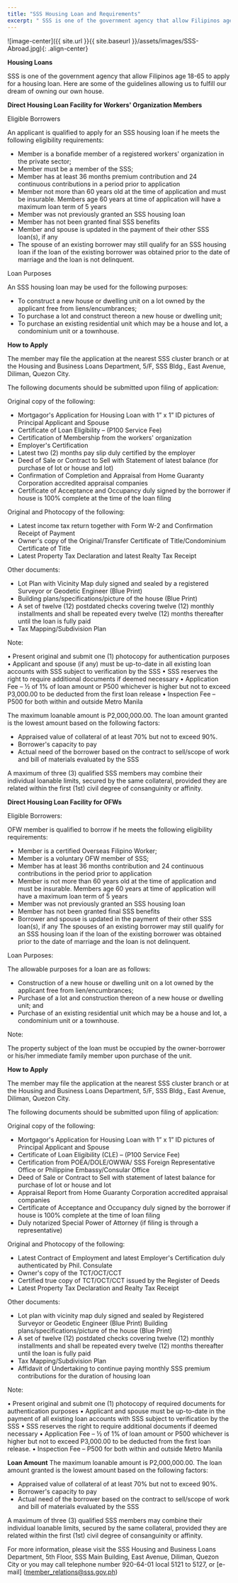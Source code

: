 ```yaml
---
title: "SSS Housing Loan and Requirements"
excerpt: " SSS is one of the government agency that allow Filipinos age 18-65 to apply for a housing loan. Here are some of the guidelines allowing us to fulfill our dream of owning our own house. "
---
```


![image-center]({{ site.url }}{{ site.baseurl }}/assets/images/SSS-Abroad.jpg){: .align-center}

**Housing Loans**

SSS is one of the government agency that allow Filipinos age 18-65 to apply for a housing loan. Here are some of the guidelines allowing us to fulfill our dream of owning our own house.

**Direct Housing Loan Facility for Workers' Organization Members**

Eligible Borrowers

An applicant is qualified to apply for an SSS housing loan if he meets the following eligibility requirements:

* Member is a bonafide member of a registered workers' organization in the private sector;
* Member must be a member of the SSS;
* Member has at least 36 months premium contribution and 24 continuous contributions in a period prior to application
* Member not more than 60 years old at the time of application and must be insurable. Members age 60 years at time of application will have a maximum loan term of 5 years
* Member was not previously granted an SSS housing loan
* Member has not been granted final SSS benefits
* Member and spouse is updated in the payment of their other SSS loan(s), if any
* The spouse of an existing borrower may still qualify for an SSS housing loan if the loan of the existing borrower was obtained prior to the date of marriage and the loan is not delinquent.

Loan Purposes

An SSS housing loan may be used for the following purposes:

* To construct a new house or dwelling unit on a lot owned by the applicant free from liens/encumbrances;
* To purchase a lot and construct thereon a new house or dwelling unit;
* To purchase an existing residential unit which may be a house and lot, a condominium unit or a townhouse.

**How to Apply**

The member may file the application at the nearest SSS cluster branch or at the Housing and Business Loans Department, 5/F, SSS Bldg., East Avenue, Diliman, Quezon City.

The following documents should be submitted upon filing of application:

Original copy of the following: 

* Mortgagor's Application for Housing Loan with 1” x 1” ID pictures of Principal Applicant and Spouse
* Certificate of Loan Eligibility – (P100 Service Fee)
* Certification of Membership from the workers' organization
* Employer's Certification
* Latest two (2) months pay slip duly certified by the employer
* Deed of Sale or Contract to Sell with Statement of latest balance (for purchase of lot or house and lot)
* Confirmation of Completion and Appraisal from Home Guaranty Corporation accredited appraisal companies
* Certificate of Acceptance and Occupancy duly signed by the borrower if house is 100% complete at the time of the loan filing

Original and Photocopy of the following: 

* Latest income tax return together with Form W-2 and Confirmation Receipt of Payment
* Owner's copy of the Original/Transfer Certificate of Title/Condominium Certificate of Title
* Latest Property Tax Declaration and latest Realty Tax Receipt

Other documents: 

* Lot Plan with Vicinity Map duly signed and sealed by a registered Surveyor or Geodetic Engineer (Blue Print)
* Building plans/specifications/picture of the house (Blue Print)
* A set of twelve (12) postdated checks covering twelve (12) monthly installments and shall be repeated every twelve (12) months thereafter until the loan is fully paid
* Tax Mapping/Subdivision Plan

Note:

• Present original and submit one (1) photocopy for authentication purposes
• Applicant and spouse (if any) must be up-to-date in all existing loan accounts with SSS subject to verification by the SSS
• SSS reserves the right to require additional documents if deemed necessary
• Application Fee – ½ of 1% of loan amount or P500 whichever is higher but not to exceed P3,000.00 to be deducted from the first loan release
• Inspection Fee – P500 for both within and outside Metro Manila

The maximum loanable amount is P2,000,000.00. The loan amount granted is the lowest amount based on the following factors:

* Appraised value of collateral of at least 70% but not to exceed 90%.
* Borrower's capacity to pay
* Actual need of the borrower based on the contract to sell/scope of work and bill of materials evaluated by the SSS

A maximum of three (3) qualified SSS members may combine their individual loanable limits, secured by the same collateral, provided they are related within the first (1st) civil degree of consanguinity or affinity. 
 

**Direct Housing Loan Facility for OFWs**

Eligible Borrowers:

OFW member is qualified to borrow if he meets the following eligibility requirements:

* Member is a certified Overseas Filipino Worker;
* Member is a voluntary OFW member of SSS;
* Member has at least 36 months contribution and 24 continuous contributions in the period prior to application
* Member is not more than 60 years old at the time of application and must be insurable. Members age 60 years at time of application will have a maximum loan term of 5 years
* Member was not previously granted an SSS housing loan
* Member has not been granted final SSS benefits
* Borrower and spouse is updated in the payment of their other SSS loan(s), if any
The spouses of an existing borrower may still qualify for an SSS housing loan if the loan of the existing borrower was obtained prior to the date of marriage and the loan is not delinquent.

Loan Purposes: 

The allowable purposes for a loan are as follows:

* Construction of a new house or dwelling unit on a lot owned by the applicant free from lien/encumbrances;
* Purchase of a lot and construction thereon of a new house or dwelling unit; and
* Purchase of an existing residential unit which may be a house and lot, a condominium unit or a townhouse.

Note:

The property subject of the loan must be occupied by the owner-borrower or his/her immediate family member upon purchase of the unit.

**How to Apply**

The member may file the application at the nearest SSS cluster branch or at the Housing and Business Loans Department, 5/F, SSS Bldg., East Avenue, Diliman, Quezon City.

The following documents should be submitted upon filing of application:

Original copy of the following: 

* Mortgagor's Application for Housing Loan with 1” x 1” ID pictures of Principal Applicant and Spouse
* Certificate of Loan Eligibility (CLE) – (P100 Service Fee)
* Certification from POEA/DOLE/OWWA/ SSS Foreign Representative Office or Philippine Embassy/Consular Office
* Deed of Sale or Contract to Sell with statement of latest balance for purchase of lot or house and lot
* Appraisal Report from Home Guaranty Corporation accredited appraisal companies
* Certificate of Acceptance and Occupancy duly signed by the borrower if house is 100% complete at the time of loan filing
* Duly notarized Special Power of Attorney (if filing is through a representative)

Original and Photocopy of the following:
 
* Latest Contract of Employment and latest Employer's Certification duly authenticated by Phil. Consulate
* Owner's copy of the TCT/OCT/CCT
* Certified true copy of TCT/OCT/CCT issued by the Register of Deeds
* Latest Property Tax Declaration and Realty Tax Receipt

Other documents: 

* Lot plan with vicinity map duly signed and sealed by Registered Surveyor or Geodetic Engineer (Blue Print)
Building plans/specifications/picture of the house (Blue Print)
* A set of twelve (12) postdated checks covering twelve (12) monthly installments and shall be repeated every twelve (12) months thereafter until the loan is fully paid
* Tax Mapping/Subdivision Plan
* Affidavit of Undertaking to continue paying monthly SSS premium contributions for the duration of housing loan


Note:

• Present original and submit one (1) photocopy of required documents for authentication purposes
• Applicant and spouse must be up-to-date in the payment of all existing loan accounts with SSS subject to verification by the SSS
• SSS reserves the right to require additional documents if deemed necessary
• Application Fee – ½ of 1% of loan amount or P500 whichever is higher but not to exceed P3,000.00 to be deducted from the first loan release.
• Inspection Fee – P500 for both within and outside Metro Manila

**Loan Amount**
The maximum loanable amount is P2,000,000.00. The loan amount granted is the lowest amount based on the following factors:

* Appraised value of collateral of at least 70% but not to exceed 90%.
* Borrower's capacity to pay
* Actual need of the borrower based on the contract to sell/scope of work and bill of materials evaluated by the SSS

A maximum of three (3) qualified SSS members may combine their individual loanable limits, secured by the same collateral, provided they are related within the first (1st) civil degree of consanguinity or affinity. 

For more information, please visit the SSS Housing and Business Loans Department, 5th Floor, SSS Main Building, East Avenue, Diliman, Quezon City or you may call telephone number 920-64-01 local 5121 to 5127, or [e-mail] (member_relations@sss.gov.ph)